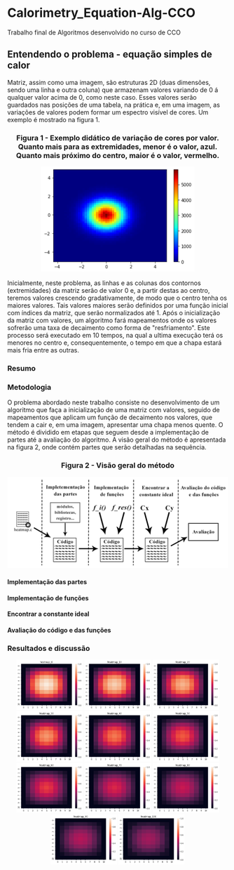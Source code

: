 # Calorimetry_Equation-Alg-CCO
Trabalho final de Algoritmos desenvolvido no curso de CCO

## Entendendo o problema - equação simples de calor
Matriz, assim como uma imagem, são estruturas 2D (duas dimensões, sendo uma linha e outra coluna) que armazenam valores variando de 0 á qualquer valor acima de 0, como neste caso.
Esses valores serão guardados nas posições de uma tabela, na prática e, em uma imagem, as variações de valores podem formar um espectro visível de cores. 
Um exemplo é mostrado na figura 1.

<div align="center">
    <h3>Figura 1 - Exemplo didático de variação de cores por valor. Quanto mais para as extremidades, menor é o valor, azul. Quanto mais próximo do centro, maior é o valor, vermelho.</h3>
    <img src ="img/heatmap.png" width="350px"></img>
</div>

Inicialmente, neste problema, as linhas e as colunas dos contornos (extremidades) da matriz serão de valor 0 e, a partir destas ao centro, teremos valores crescendo gradativamente, de modo que o centro tenha os maiores valores. Tais valores maiores serão definidos por uma função inicial com índices da matriz, que serão normalizados até 1. 
Após o inicialização da matriz com valores, um algoritmo fará mapeamentos onde os valores sofrerão uma taxa de decaimento como forma de "resfriamento". Este processo será executado em 10 tempos, na qual a ultima execução terá os menores no centro e, consequentemente, o tempo em que a chapa estará mais fria entre as outras.      

### Resumo 

### Metodologia

O problema abordado neste trabalho consiste no desenvolvimento de um algoritmo que faça a inicialização de uma matriz com valores, seguido de mapeamentos que aplicam um função de decaimento nos valores, que tendem a cair e, em uma imagem, apresentar uma chapa menos quente.
O método é dividido em etapas que seguem desde a implementação de partes até a avaliação do algoritmo. A visão geral do método é apresentada na figura 2, onde contém partes que serão detalhadas na sequência.  

<div align="center">
    <h3>Figura 2 - Visão geral do método</h3>
    <img src ="img/método.png" width="650px"></img>
</div>

#### Implementação das partes

#### Implementação de funções

#### Encontrar a constante ideal

#### Avaliação do código e das funções


### Resultados e discussão

<div width="100%" align="center">
    <div width="90%" align="center">
        <img src="img/heatmaps/heatmap_0.png" width="30%">
        <img src="img/heatmaps/heatmap_10.png" width="30%">
        <img src="img/heatmaps/heatmap_20.png" width="30%">
    </div>   
    <div width="90%" align="center">
        <img src="img/heatmaps/heatmap_30.png" width="30%">
        <img src="img/heatmaps/heatmap_40.png" width="30%">
        <img src="img/heatmaps/heatmap_50.png" width="30%">
    </div> 
    <div width="90%" align="center">
        <img src="img/heatmaps/heatmap_60.png" width="30%">
        <img src="img/heatmaps/heatmap_70.png" width="30%">
        <img src="img/heatmaps/heatmap_80.png" width="30%">
    </div> 
    <div width="60%" align="center">
        <img src="img/heatmaps/heatmap_90.png" width="30%">
        <img src="img/heatmaps/heatmap_100.png" width="30%">
    </div> 
</div>
